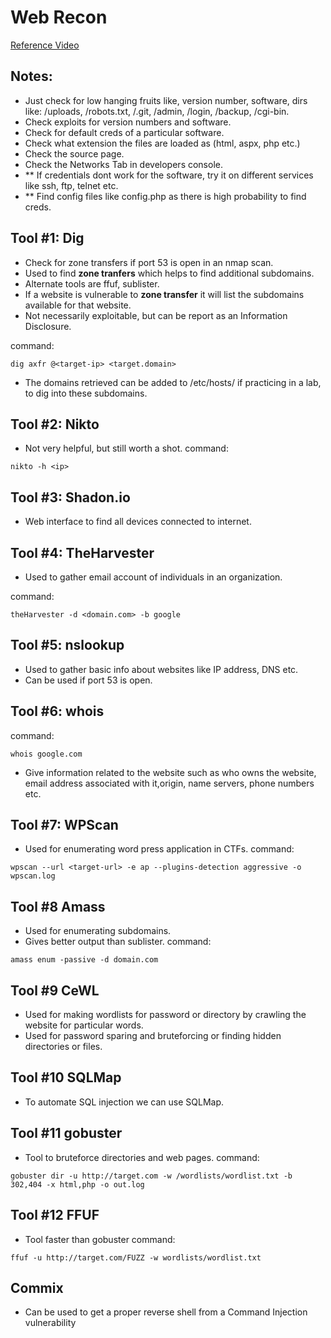 # Web Recon
[Reference Video](https://www.youtube.com/watch?v=pdgBU9MDAwE&t=136s)

## Notes:
- Just check for low hanging fruits like, version number, software, dirs like: /uploads, /robots.txt, /.git, /admin, /login, /backup, /cgi-bin.
- Check exploits for version numbers and software.
- Check for default creds of a particular software.
- Check what extension the files are loaded as (html, aspx, php etc.)
- Check the source page.
- Check the Networks Tab in developers console.
- ** If credentials dont work for the software, try it on different services like ssh, ftp, telnet etc.
- ** Find config files like config.php as there is high probability to find creds.

## Tool #1: Dig
- Check for zone transfers if port 53 is open in an nmap scan.  
- Used to find **zone tranfers** which helps to find additional subdomains. 
- Alternate tools are ffuf, sublister.
- If a website is vulnerable to **zone transfer** it will list the subdomains available for that website.
- Not necessarily exploitable, but can be report as an Information Disclosure.

command:
```
dig axfr @<target-ip> <target.domain>
```
- The domains retrieved can be added to /etc/hosts/ if practicing in a lab, to dig into these subdomains.

## Tool #2: Nikto
- Not very helpful, but still worth a shot.
command:
```
nikto -h <ip>
```

## Tool #3: Shadon.io
- Web interface to find all devices connected to internet.

## Tool #4: TheHarvester
- Used to gather email account of individuals in an organization.

command:
```
theHarvester -d <domain.com> -b google
```

## Tool #5: nslookup
- Used to gather basic info about websites like IP address, DNS etc. 
- Can be used if port 53 is open.

## Tool #6: whois
command:
```
whois google.com
```
- Give information related to the website such as who owns the website, email address associated with it,origin, name servers, phone numbers etc.

## Tool #7: WPScan
- Used for enumerating word press application in CTFs.
command:
```
wpscan --url <target-url> -e ap --plugins-detection aggressive -o wpscan.log
```

## Tool #8 Amass
- Used for enumerating subdomains.
- Gives better output than sublister.
command:
```
amass enum -passive -d domain.com
```

## Tool #9 CeWL
- Used for making wordlists for password or directory by crawling the website for particular words.
- Used for password sparing and bruteforcing or finding hidden directories or files.

## Tool #10 SQLMap
- To automate SQL injection we can use SQLMap.

## Tool #11 gobuster
- Tool to bruteforce directories and web pages.
command:
```
gobuster dir -u http://target.com -w /wordlists/wordlist.txt -b 302,404 -x html,php -o out.log
```

## Tool #12 FFUF
- Tool faster than gobuster
command:
```
ffuf -u http://target.com/FUZZ -w wordlists/wordlist.txt
```
## Commix
- Can be used to get a proper reverse shell from a Command Injection vulnerability